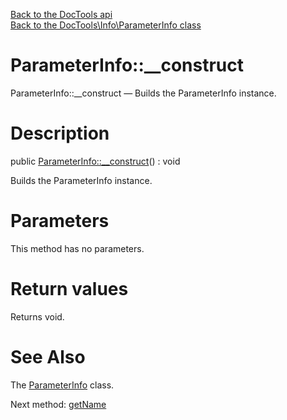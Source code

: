 [Back to the DocTools api](https://github.com/lingtalfi/DocTools/blob/master/doc/api/DocTools.md)<br>
[Back to the DocTools\Info\ParameterInfo class](https://github.com/lingtalfi/DocTools/blob/master/doc/api/DocTools/Info/ParameterInfo.md)


ParameterInfo::__construct
================



ParameterInfo::__construct — Builds the ParameterInfo instance.




Description
================


public [ParameterInfo::__construct](https://github.com/lingtalfi/DocTools/blob/master/doc/api/DocTools/Info/ParameterInfo/__construct.md)() : void




Builds the ParameterInfo instance.




Parameters
================

This method has no parameters.


Return values
================

Returns void.







See Also
================

The [ParameterInfo](https://github.com/lingtalfi/DocTools/blob/master/doc/api/DocTools/Info/ParameterInfo.md) class.

Next method: [getName](https://github.com/lingtalfi/DocTools/blob/master/doc/api/DocTools/Info/ParameterInfo/getName.md)<br>

